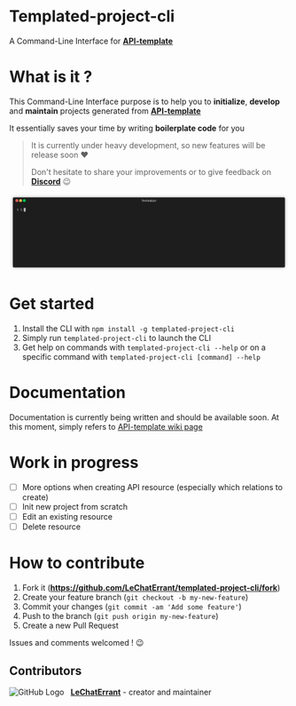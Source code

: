 # Templated-project-cli

A Command-Line Interface for **[API-template](https://github.com/LeChatErrant/API-template)**

# What is it ?

This Command-Line Interface purpose is to help you to **initialize**, **develop** and **maintain** projects generated from **[API-template](https://github.com/LeChatErrant/API-template)**

It essentially saves your time by writing **boilerplate code** for you

> It is currently under heavy development, so new features will be release soon ❤️
>
> Don't hesitate to share your improvements or to give feedback on **[Discord](https://discord.gg/4Djq9Qsc3e)** :wink:

![Demo](.github/assets/generate.gif)

# Get started

1. Install the CLI with `npm install -g templated-project-cli`
2. Simply run `templated-project-cli` to launch the CLI
3. Get help on commands with `templated-project-cli --help` or on a specific command with `templated-project-cli [command] --help`

# Documentation

Documentation is currently being written and should be available soon. At this moment, simply refers to [API-template wiki page](https://github.com/LeChatErrant/API-template/wiki/Create-new-resource)

# Work in progress

 - [ ] More options when creating API resource (especially which relations to create)
 - [ ] Init new project from scratch
 - [ ] Edit an existing resource
 - [ ] Delete resource

# How to contribute

1. Fork it (**<https://github.com/LeChatErrant/templated-project-cli/fork>**)
2. Create your feature branch (`git checkout -b my-new-feature`)
3. Commit your changes (`git commit -am 'Add some feature'`)
4. Push to the branch (`git push origin my-new-feature`)
5. Create a new Pull Request

Issues and comments welcomed ! :wink:

## Contributors

![GitHub Logo](https://github.com/LeChatErrant.png?size=30) &nbsp; **[LeChatErrant](https://github.com/LeChatErrant)** - creator and maintainer
